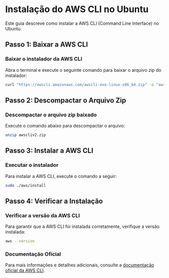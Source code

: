 # Instalação do AWS CLI no Ubuntu

Este guia descreve como instalar a AWS CLI (Command Line Interface) no Ubuntu.

## Passo 1: Baixar a AWS CLI

### Baixar o instalador da AWS CLI
Abra o terminal e execute o seguinte comando para baixar o arquivo zip do instalador:
```bash
curl "https://awscli.amazonaws.com/awscli-exe-linux-x86_64.zip" -o "awscliv2.zip"
```

## Passo 2: Descompactar o Arquivo Zip

### Descompactar o arquivo zip baixado
Execute o comando abaixo para descompactar o arquivo:
```bash
unzip awscliv2.zip
```

## Passo 3: Instalar a AWS CLI

### Executar o instalador
Para instalar a AWS CLI, execute o comando a seguir:
```bash
sudo ./aws/install
```

## Passo 4: Verificar a Instalação

### Verificar a versão da AWS CLI
Para garantir que a AWS CLI foi instalada corretamente, verifique a versão instalada:
```bash
aws --version
```

### Documentação Oficial

Para mais informações e detalhes adicionais, consulte a [documentação oficial da AWS CLI](https://docs.aws.amazon.com/cli/latest/userguide/install-cliv2.html).
